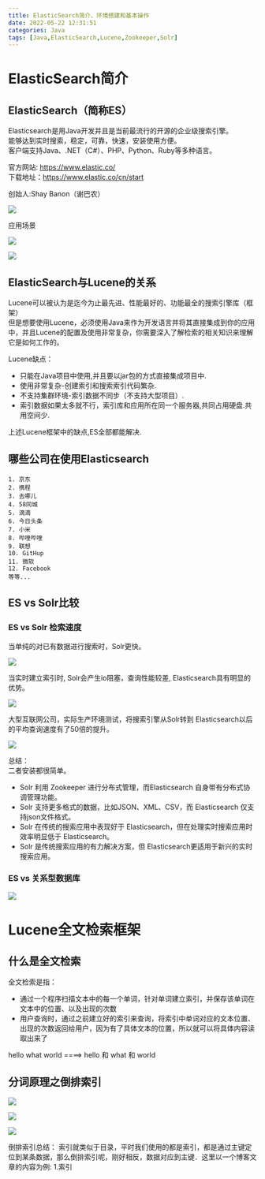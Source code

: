 ```yaml
---
title: ElasticSearch简介、环境搭建和基本操作
date: 2022-05-22 12:31:51
categories: Java
tags: [Java,ElasticSearch,Lucene,Zookeeper,Solr]
---
```

# ElasticSearch简介
## ElasticSearch（简称ES）
Elasticsearch是用Java开发并且是当前最流行的开源的企业级搜索引擎。  
能够达到实时搜索，稳定，可靠，快速，安装使用方便。  
客户端支持Java、.NET（C#）、PHP、Python、Ruby等多种语言。

官方网站: https://www.elastic.co/  
下载地址：https://www.elastic.co/cn/start

创始人:Shay Banon（谢巴农）

![](https://cdn.clang.asia/blog/2022/ElasticSearch%E7%AE%80%E4%BB%8B%E3%80%81%E7%8E%AF%E5%A2%83%E6%90%AD%E5%BB%BA%E5%92%8C%E5%9F%BA%E6%9C%AC%E6%93%8D%E4%BD%9C_1.png-watermark)

应用场景

![](https://cdn.clang.asia/blog/2022/ElasticSearch%E7%AE%80%E4%BB%8B%E3%80%81%E7%8E%AF%E5%A2%83%E6%90%AD%E5%BB%BA%E5%92%8C%E5%9F%BA%E6%9C%AC%E6%93%8D%E4%BD%9C_2.png-watermark)

![](https://cdn.clang.asia/blog/2022/ElasticSearch%E7%AE%80%E4%BB%8B%E3%80%81%E7%8E%AF%E5%A2%83%E6%90%AD%E5%BB%BA%E5%92%8C%E5%9F%BA%E6%9C%AC%E6%93%8D%E4%BD%9C_3.png-watermark)

## ElasticSearch与Lucene的关系
Lucene可以被认为是迄今为止最先进、性能最好的、功能最全的搜索引擎库（框架）  
但是想要使用Lucene，必须使用Java来作为开发语言并将其直接集成到你的应用中，并且Lucene的配置及使用非常复杂，你需要深入了解检索的相关知识来理解它是如何工作的。  

Lucene缺点：
- 只能在Java项目中使用,并且要以jar包的方式直接集成项目中.
- 使用非常复杂-创建索引和搜索索引代码繁杂.
- 不支持集群环境-索引数据不同步（不支持大型项目）. 
- 索引数据如果太多就不行，索引库和应用所在同一个服务器,共同占用硬盘.共用空间少.

上述Lucene框架中的缺点,ES全部都能解决.

## 哪些公司在使用Elasticsearch
```
1. 京东
2. 携程
3. 去哪儿
4. 58同城
5. 滴滴
6. 今日头条
7. 小米
8. 哔哩哔哩
9. 联想
10. GitHup
11. 微软
12. Facebook
等等...
```

## ES vs Solr比较
### ES vs Solr 检索速度
当单纯的对已有数据进行搜索时，Solr更快。

![](https://cdn.clang.asia/blog/2022/ElasticSearch%E7%AE%80%E4%BB%8B%E3%80%81%E7%8E%AF%E5%A2%83%E6%90%AD%E5%BB%BA%E5%92%8C%E5%9F%BA%E6%9C%AC%E6%93%8D%E4%BD%9C_4.png-watermark)

当实时建立索引时, Solr会产生io阻塞，查询性能较差, Elasticsearch具有明显的优势。

![](https://cdn.clang.asia/blog/2022/ElasticSearch%E7%AE%80%E4%BB%8B%E3%80%81%E7%8E%AF%E5%A2%83%E6%90%AD%E5%BB%BA%E5%92%8C%E5%9F%BA%E6%9C%AC%E6%93%8D%E4%BD%9C_5.png-watermark)

大型互联网公司，实际生产环境测试，将搜索引擎从Solr转到 Elasticsearch以后的平均查询速度有了50倍的提升。

![](https://cdn.clang.asia/blog/2022/ElasticSearch%E7%AE%80%E4%BB%8B%E3%80%81%E7%8E%AF%E5%A2%83%E6%90%AD%E5%BB%BA%E5%92%8C%E5%9F%BA%E6%9C%AC%E6%93%8D%E4%BD%9C_6.png-watermark)

总结：  
二者安装都很简单。  
- Solr 利用 Zookeeper 进行分布式管理，而Elasticsearch 自身带有分布式协调管理功能。
- Solr 支持更多格式的数据，比如JSON、XML、CSV，而 Elasticsearch 仅支持json文件格式。
- Solr 在传统的搜索应用中表现好于 Elasticsearch，但在处理实时搜索应用时效率明显低于 Elasticsearch。
- Solr 是传统搜索应用的有力解决方案，但 Elasticsearch更适用于新兴的实时搜索应用。

### ES vs 关系型数据库

![](https://cdn.clang.asia/blog/2022/ElasticSearch%E7%AE%80%E4%BB%8B%E3%80%81%E7%8E%AF%E5%A2%83%E6%90%AD%E5%BB%BA%E5%92%8C%E5%9F%BA%E6%9C%AC%E6%93%8D%E4%BD%9C_7.png-watermark)

# Lucene全文检索框架
## 什么是全文检索
全文检索是指：
- 通过一个程序扫描文本中的每一个单词，针对单词建立索引，并保存该单词在文本中的位置、以及出现的次数
- 用户查询时，通过之前建立好的索引来查询，将索引中单词对应的文本位置、出现的次数返回给用户，因为有了具体文本的位置，所以就可以将具体内容读取出来了

hello   what  world    ====>   hello 和 what 和 world

## 分词原理之倒排索引

![](https://cdn.clang.asia/blog/2022/ElasticSearch%E7%AE%80%E4%BB%8B%E3%80%81%E7%8E%AF%E5%A2%83%E6%90%AD%E5%BB%BA%E5%92%8C%E5%9F%BA%E6%9C%AC%E6%93%8D%E4%BD%9C_8.png-watermark)

![](https://cdn.clang.asia/blog/2022/ElasticSearch%E7%AE%80%E4%BB%8B%E3%80%81%E7%8E%AF%E5%A2%83%E6%90%AD%E5%BB%BA%E5%92%8C%E5%9F%BA%E6%9C%AC%E6%93%8D%E4%BD%9C_9.png-watermark)

![](https://cdn.clang.asia/blog/2022/ElasticSearch%E7%AE%80%E4%BB%8B%E3%80%81%E7%8E%AF%E5%A2%83%E6%90%AD%E5%BB%BA%E5%92%8C%E5%9F%BA%E6%9C%AC%E6%93%8D%E4%BD%9C_10.png-watermark)

倒排索引总结：
索引就类似于目录，平时我们使用的都是索引，都是通过主键定位到某条数据，那么倒排索引呢，刚好相反，数据对应到主键．这里以一个博客文章的内容为例:
1.索引

